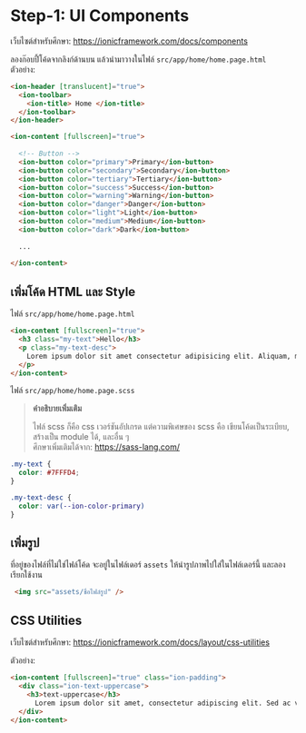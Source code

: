 # Step-1: UI Components

เว็บไซต์สำหรับศึกษา: https://ionicframework.com/docs/components

ลองก๊อบปี้โค้ดจากลิงก์ด้านบน แล้วนำมาวางในไฟล์ `src/app/home/home.page.html`\
ตัวอย่าง:
```html
<ion-header [translucent]="true">
  <ion-toolbar>
    <ion-title> Home </ion-title>
  </ion-toolbar>
</ion-header>

<ion-content [fullscreen]="true">
 
  <!-- Button -->
  <ion-button color="primary">Primary</ion-button>
  <ion-button color="secondary">Secondary</ion-button>
  <ion-button color="tertiary">Tertiary</ion-button>
  <ion-button color="success">Success</ion-button>
  <ion-button color="warning">Warning</ion-button>
  <ion-button color="danger">Danger</ion-button>
  <ion-button color="light">Light</ion-button>
  <ion-button color="medium">Medium</ion-button>
  <ion-button color="dark">Dark</ion-button>
  
  ...
 
</ion-content>
```

## เพิ่มโค้ด HTML และ Style

ไฟล์ `src/app/home/home.page.html`

```html
<ion-content [fullscreen]="true">
  <h3 class="my-text">Hello</h3>
  <p class="my-text-desc">
    Lorem ipsum dolor sit amet consectetur adipisicing elit. Aliquam, minus?
  </p>
</ion-content>
```

ไฟล์ `src/app/home/home.page.scss`

> **คำอธิบายเพิ่มเติม**
>
> ไฟล์ scss ก็คือ css เวอร์ชันอัปเกรด แต่ความพิเศษของ scss คือ เขียนโค้ดเป็นระเบียบ, สร้างเป็น module ได้, และอื่น ๆ\
> ศึกษาเพิ่มเติมได้จาก: https://sass-lang.com/

```scss
.my-text {
  color: #7FFFD4;
}

.my-text-desc {
  color: var(--ion-color-primary)
}

```

## เพิ่มรูป

ที่อยู่ของไฟล์ที่ไม่ใช่ไฟล์โค้ด จะอยู่ในไฟล์เดอร์ `assets` ให้นำรูปภาพไปใส่ในไฟล์เดอร์นี้ และลองเรียกใช้งาน

```html
 <img src="assets/ชื่อไฟล์รูป" />
```

## CSS Utilities

เว็บไซต์สำหรับศึกษา: https://ionicframework.com/docs/layout/css-utilities

ตัวอย่าง:
```html
<ion-content [fullscreen]="true" class="ion-padding">
  <div class="ion-text-uppercase">
    <h3>text-uppercase</h3>
      Lorem ipsum dolor sit amet, consectetur adipiscing elit. Sed ac vehicula lorem.
  </div>
</ion-content>
```
